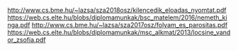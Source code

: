 http://www.cs.bme.hu/~lazsa/sza2018osz/kilencedik_eloadas_nyomtat.pdf
https://web.cs.elte.hu/blobs/diplomamunkak/bsc_matelem/2016/nemeth_kinga.pdf
http://www.cs.bme.hu/~lazsa/sza2017osz/folyam_es_parositas.pdf
https://web.cs.elte.hu/blobs/diplomamunkak/msc_alkmat/2013/locsine_vandor_zsofia.pdf